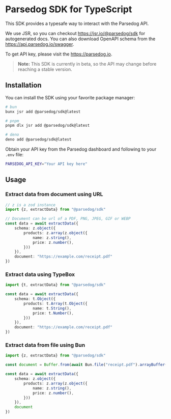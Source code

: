 # Parsedog SDK for TypeScript

This SDK provides a typesafe way to interact with the Parsedog API.

We use JSR, so you can checkout https://jsr.io/@parsedog/sdk for autogenerated docs. You can also download OpenAPI schema from the https://api.parsedog.io/swagger.

To get API key, please visit the https://parsedog.io.

> **Note:** This SDK is currently in beta, so the API may change before reaching a stable version.


## Installation

You can install the SDK using your favorite package manager:

```bash
# bun
bunx jsr add @parsedog/sdk@latest

# pnpm
pnpm dlx jsr add @parsedog/sdk@latest

# deno
deno add @parsedog/sdk@latest
```

Obtain your API key from the Parsedog dashboard and following to your `.env` file:

```bash
PARSEDOG_API_KEY="Your API key here"
```

## Usage

### Extract data from document using URL

```typescript
// z is a zod instance
import {z, extractData} from "@parsedog/sdk"

// Document can be url of a PDF, PNG, JPEG, GIF or WEBP
const data = await extractData({
    schema: z.object({
        products: z.array(z.object({
            name: z.string(),
            price: z.number(),
        }))
    }),
    document: "https://example.com/receipt.pdf"
})
```

### Extract data using TypeBox

```typescript
import {t, extractData} from "@parsedog/sdk"

const data = await extractData({
    schema: t.Object({
        products: t.Array(t.Object({
            name: t.String(),
            price: t.Number(),
        }))
    }),
    document: "https://example.com/receipt.pdf"
})
```

### Extract data from file using Bun

```typescript
import {z, extractData} from "@parsedog/sdk"

const document = Buffer.from(await Bun.file("receipt.pdf").arrayBuffer()).toString("binary")

const data = await extractData({
    schema: z.object({
        products: z.array(z.object({
            name: z.string(),
            price: z.number(),
        }))
    }),
    document
})
```